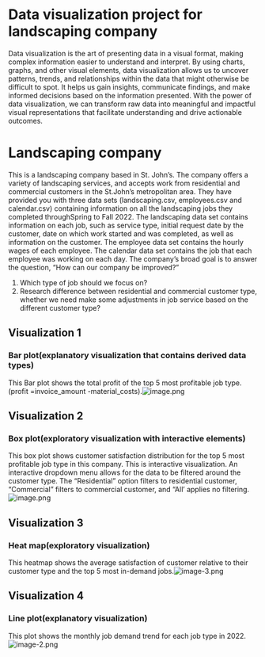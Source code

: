 # Data visualization project for landscaping company
Data visualization is the art of presenting data in a visual format, making complex information easier to understand and interpret. By using charts, graphs, and other visual elements, data visualization allows us to uncover patterns, trends, and relationships within the data that might otherwise be difficult to spot. It helps us gain insights, communicate findings, and make informed decisions based on the information presented. With the power of data visualization, we can transform raw data into meaningful and impactful visual representations that facilitate understanding and drive actionable outcomes.

# Landscaping company
This is a landscaping company based in St. John’s. The company offers a variety of landscaping services, and accepts work from residential and commercial customers in the St.John’s metropolitan area.
They have provided you with three data sets (landscaping.csv, employees.csv and calendar.csv) containing information on all the landscaping jobs they completed throughSpring to Fall 2022. The landscaping data set contains information on each job, such as service type, initial request date by the customer, date on which work started and was completed, as well as information on the customer. The employee data set contains the hourly wages of each employee. The calendar data set contains the job that each employee was working on each day. The company’s broad goal is to answer the question, “How can our company be improved?”
1. Which type of job should we focus on?
2. Research difference between residential and commercial customer type, whether we need make some adjustments in job service based on the different customer type?

## Visualization 1
### Bar plot(explanatory visualization that contains derived data types)
This Bar plot shows the total profit of the top 5 most profitable job type. (profit =invoice_amount -material_costs).![image.png](attachment:image.png)
## Visualization 2
### Box plot(exploratory visualization with interactive elements)
This box plot shows customer satisfaction distribution for the top 5 most profitable job type in this company. This is interactive visualization. An interactive dropdown menu allows for the data to be filtered around the customer type. The “Residential” option filters to residential customer, “Commercial” filters to commercial customer, and “All’ applies no filtering.![image.png](attachment:image.png)
## Visualization 3
### Heat map(exploratory visualization) 
This heatmap shows the average satisfaction of customer relative to their customer type and the top 5 most in-demand jobs.![image-3.png](attachment:image-3.png)
## Visualization 4
### Line plot(explanatory visualization)
This plot shows the monthly job demand trend for each job type in 2022.![image-2.png](attachment:image-2.png)
